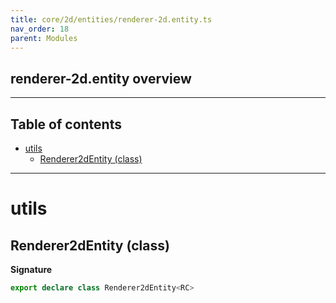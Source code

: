 ```yaml
---
title: core/2d/entities/renderer-2d.entity.ts
nav_order: 18
parent: Modules
---
```


## renderer-2d.entity overview

---

<h2 class="text-delta">Table of contents</h2>

- [utils](#utils)
  - [Renderer2dEntity (class)](#renderer2dentity-class)

---

# utils

## Renderer2dEntity (class)

**Signature**

```ts
export declare class Renderer2dEntity<RC>
```
